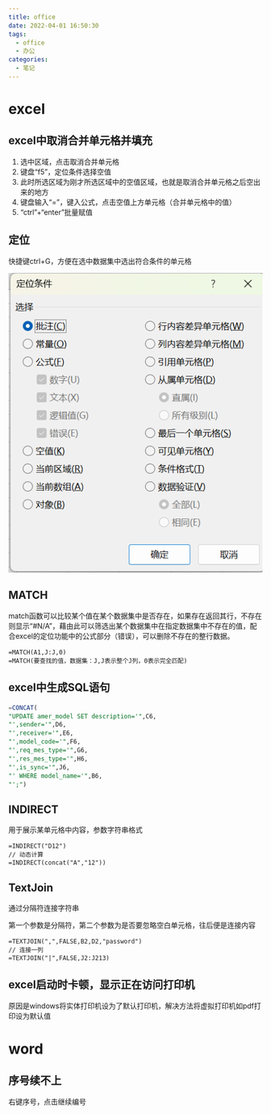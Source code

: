 ```yaml
---
title: office
date: 2022-04-01 16:50:30
tags:
  - office
  - 办公
categories:
  - 笔记
---
```


# excel

## excel中取消合并单元格并填充

1. 选中区域，点击取消合并单元格
2. 键盘“f5”，定位条件选择空值
3. 此时所选区域为刚才所选区域中的空值区域，也就是取消合并单元格之后空出来的地方
4. 键盘输入“=”，键入公式，点击空值上方单元格（合并单元格中的值）
5. “ctrl”+“enter”批量赋值

## 定位

快捷键ctrl+G，方便在选中数据集中选出符合条件的单元格

![image-20230816143536593](office/image-20230816143536593.png)

## MATCH

match函数可以比较某个值在某个数据集中是否存在，如果存在返回其行，不存在则显示“#N/A”，藉由此可以筛选出某个数据集中在指定数据集中不存在的值，配合excel的定位功能中的公式部分（错误），可以删除不存在的整行数据。

```
=MATCH(A1,J:J,0)
=MATCH(要查找的值，数据集：J,J表示整个J列，0表示完全匹配)
```

## excel中生成SQL语句

```sql
=CONCAT(
"UPDATE amer_model SET description='",C6,
"',sender='",D6,
"',receiver='",E6,
"',model_code='",F6,
"',req_mes_type='",G6,
"',res_mes_type='",H6,
"',is_sync='",J6,
"' WHERE model_name='",B6,
"';")
```

## INDIRECT

用于展示某单元格中内容，参数字符串格式

```
=INDIRECT("D12")
// 动态计算
=INDIRECT(concat("A","12"))
```

## TextJoin

通过分隔符连接字符串

第一个参数是分隔符，第二个参数为是否要忽略空白单元格，往后便是连接内容

```
=TEXTJOIN(",",FALSE,B2,D2,"password")
// 连接一列
=TEXTJOIN("|",FALSE,J2:J213)
```

## excel启动时卡顿，显示正在访问打印机

原因是windows将实体打印机设为了默认打印机，解决方法将虚拟打印机如pdf打印设为默认值

# word

## 序号续不上

右键序号，点击继续编号